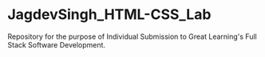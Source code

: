 # JagdevSingh_HTML-CSS_Lab
Repository for the purpose of Individual Submission to Great Learning's Full Stack Software Development.
